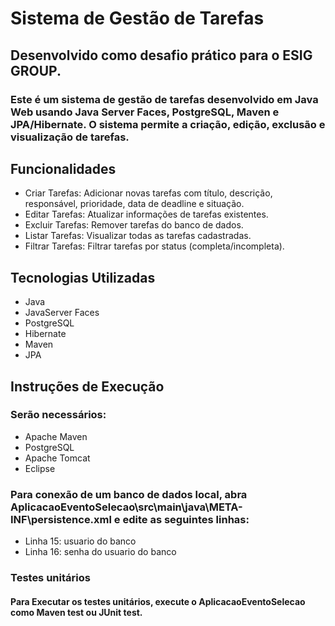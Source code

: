 
# Sistema de Gestão de Tarefas
## Desenvolvido como desafio prático para o ESIG GROUP.
### Este é um sistema de gestão de tarefas desenvolvido em Java Web usando Java Server Faces, PostgreSQL, Maven e JPA/Hibernate. O sistema permite a criação, edição, exclusão e visualização de tarefas.

## Funcionalidades
* Criar Tarefas: Adicionar novas tarefas com título, descrição, responsável, prioridade, data de deadline e situação.
* Editar Tarefas: Atualizar informações de tarefas existentes.
* Excluir Tarefas: Remover tarefas do banco de dados.
* Listar Tarefas: Visualizar todas as tarefas cadastradas.
* Filtrar Tarefas: Filtrar tarefas por status (completa/incompleta). 

## Tecnologias Utilizadas
* Java
* JavaServer Faces
* PostgreSQL
* Hibernate
* Maven
* JPA

## Instruções de Execução
### Serão necessários:
* Apache Maven
* PostgreSQL
* Apache Tomcat
* Eclipse

### Para conexão de um banco de dados local, abra **AplicacaoEventoSelecao\\src\\main\\java\\META-INF\\persistence.xml** e edite as seguintes linhas:
* Linha 15: usuario do banco
* Linha 16: senha do usuario do banco

### Testes unitários
#### Para Executar os testes unitários, execute o AplicacaoEventoSelecao como Maven test ou JUnit test.
